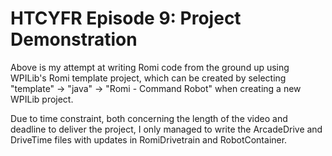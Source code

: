 # HTCYFR Episode 9: Project Demonstration

Above is my attempt at writing Romi code from the ground up using WPILib's Romi template project, which can be created by selecting "template" -> "java" -> "Romi - Command Robot" when creating a new WPILib project.

Due to time constraint, both concerning the length of the video and deadline to deliver the project, I only managed to write the ArcadeDrive and DriveTime files with updates in RomiDrivetrain and RobotContainer.
